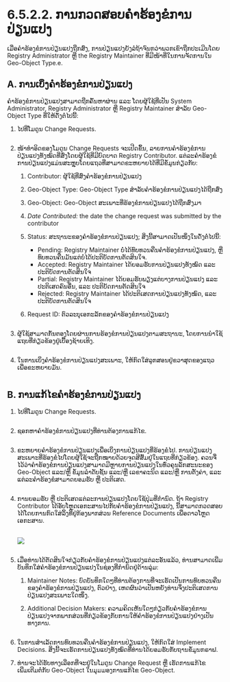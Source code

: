 # 6.5.2.2. ການກວດສອບຄຳຮ້ອງຂໍການປ່ຽນແປງ

ເມື່ອຄຳຮ້ອງຂໍການປ່ຽນແປງຖືກສົ່ງ, ການປ່ຽນແປງຍັງລໍຖ້າຈົນກວ່າພວກເຂົາຖືກປະເມີນໂດຍ Registry Administrator ຫຼື the Registry Maintainer ທີ່ມີໜ້າທີ່ໃນການຈັດການໃນ Geo-Object Type.e.

## **A. ການເບິ່ງຄຳຮ້ອງຂໍການປ່ຽນແປງ**

ຄຳຮ້ອງຂໍການປ່ຽນແປງສາມາດຖືກຄົ້ນຫາຜ່ານ ແລະ ໂດຍຜູ້ໃຊ້ທີ່ເປັນ System Administrator, Registry Administrator ຫຼື Registry Maintainer ສໍາລັບ Geo-Object Type ທີ່ໃຫ້ດັ່ງຕໍ່ໄປນີ້:

1.  ໄປທີ່ໂມດູນ Change Requests.

    <figure><img src="../../../../../.gitbook/assets/image (21).png" alt=""><figcaption></figcaption></figure>
2. ໜ້າທໍາອິດຂອງໂມດູນ Change Requests ຈະເປີດຂຶ້ນ, ລາຍການຄໍາຮ້ອງຂໍການປ່ຽນແປງທັງໝົດທີ່ສົ່ງໂດຍຜູ້ໃຊ້ທີ່ມີບົດບາດ Registry Contributor. ແຕ່ລະຄໍາຮ້ອງຂໍການປ່ຽນແປງແມ່ນສະຫຼຸບໂດຍແຖວທີ່ສາມາດຂະຫຍາຍໄດ້ທີ່ມີຂໍ້ມູນກ່ຽວກັບ:
   1. Contributor: ຜູ້ໃຊ້ທີ່ສົ່ງຄໍາຮ້ອງຂໍການປ່ຽນແປງ
   2. Geo-Object Type: Geo-Object Type ສໍາລັບຄຳຮ້ອງຂໍການປ່ຽນແປງໄດ້ຖືກສົ່ງ
   3. Geo-Object: Geo-Object ສະເພາະທີ່ຮ້ອງຂໍການປ່ຽນແປງໄດ້ຖືກສົ່ງມາ
   4. _Date Contributed:_ the date the change request was submitted by the contributor
   5. Status: ສະຖານະຂອງຄໍາຮ້ອງຂໍການປ່ຽນແປງ; ສິ່ງນີ້ສາມາດເປັນໜຶ່ງໃນດັ່ງຕໍ່ໄປນີ້:
      * Pending: Registry Maintainer ບໍ່ໄດ້ທົບທວນຄືນຄຳຮ້ອງຂໍການປ່ຽນແປງ, ຫຼື ທົບທວນຄືນມັນແຕ່ບໍ່ໄດ້ປະຕິບັດການຕັດສິນໃຈ.
      * Accepted: Registry Maintainer ໄດ້ຍອມຮັບການປ່ຽນແປງທັງໝົດ ແລະ ປະຕິບັດການຕັດສິນໃຈ
      * Partial: Registry Maintainer ໄດ້ຍອມຮັບພຽງແຕ່ບາງການປ່ຽນແປງ ແລະ ປະຕິເສດຄົນອື່ນ, ແລະ ປະຕິບັດການຕັດສິນໃຈ
      * Rejected: Registry Maintainer ໄດ້ປະຕິເສດການປ່ຽນແປງທັງໝົດ, ແລະ ປະຕິບັດການຕັດສິນໃຈ
   6.  Request ID: ຕົວລະບຸເອກະລັກຂອງຄໍາຮ້ອງຂໍການປ່ຽນແປງ

       <figure><img src="https://lh4.googleusercontent.com/rkn4JmTflkah5yXmNtHBck8LMAQYDYq63Edh5pCHFREvoofQjgJV9PgVWBjkuTh5Ea5F_FZbqDsLO3KijwR6QkXNIWqOm0CCPmV4ds-twwhWFIsiZHl2ORkUjyW3ZEUppM8xPhnWfFw3kI2TVlEC95yH501AWM5VBLLQSviCNo0o4PVoMYNs7NlvXA" alt=""><figcaption></figcaption></figure>
3.  ຜູ້​ໃຊ້​ສາ​ມາດ​ກັ່ນ​ຕອງ​ໂດຍ​ຜ່ານ​ການ​ຮ້ອງ​ຂໍ​ການ​ປ່ຽນ​ແປງຕາມສະ​ຖາ​ນະ​, ໂດຍ​ການ​ນໍາ​ໃຊ້​ແຖບ​ທີ່​ກ່ຽວ​ຂ້ອງ​ຢູ່​ເບື້ອງ​ຊ້າຍ​ເທິງ​.

    <figure><img src="../../../../../.gitbook/assets/image (51).png" alt=""><figcaption></figcaption></figure>
4.  ໃນການເບິ່ງຄຳຮ້ອງຂໍການປ່ຽນແປງສະເພາະ, ໃຫ້ກົດໃສ່ລູກສອນຢູ່ຂວາສຸດຂອງແຖວເພື່ອຂະຫຍາຍມັນ.

    <figure><img src="https://lh4.googleusercontent.com/XCxYmm7Qs_bCuDZJ05zhq_PUOXcNKQL0XtVb3g-nwOv_5Crl53279QeKGzFr9nNRW5Tc0mrycaWqdMMHaGqOqyRf6GFPyLnV8AxBl3NWjEdfeQFZDTJwy9t6tqklGSajvfR9qjGOFR1hVvPRyLgoOaONAFwGv2sWraCwMphJqoKWB6Pz06lsgh8gng" alt=""><figcaption></figcaption></figure>

## **B. ການແກ້ໄຂຄໍາຮ້ອງຂໍການປ່ຽນແປງ**

1.  ໄປທີ່ໂມດູນ Change Requests.

    <figure><img src="../../../../../.gitbook/assets/image (21).png" alt=""><figcaption></figcaption></figure>
2.  ຊອກຫາຄຳຮ້ອງຂໍການປ່ຽນແປງທີ່ທ່ານຕ້ອງການແກ້ໄຂ.

    <figure><img src="https://lh4.googleusercontent.com/rkn4JmTflkah5yXmNtHBck8LMAQYDYq63Edh5pCHFREvoofQjgJV9PgVWBjkuTh5Ea5F_FZbqDsLO3KijwR6QkXNIWqOm0CCPmV4ds-twwhWFIsiZHl2ORkUjyW3ZEUppM8xPhnWfFw3kI2TVlEC95yH501AWM5VBLLQSviCNo0o4PVoMYNs7NlvXA" alt=""><figcaption></figcaption></figure>
3.  ຂະຫຍາຍຄຳຮ້ອງຂໍການປ່ຽນແປງເພື່ອເບິ່ງການປ່ຽນແປງທີ່ຮ້ອງຂໍໄປ. ການປ່ຽນແປງສະເພາະທີ່ຮ້ອງຂໍໄປໂດຍຜູ້ໃຊ້ຈະຖືກໝາຍດ້ວຍຈຸດສີສົ້ມຢູ່ໃນແຖບທີ່ກ່ຽວຂ້ອງ. ຄວນຈື່ໄວ້ວ່າຄໍາຮ້ອງຂໍການປ່ຽນແປງສາມາດມີຫຼາຍການປ່ຽນແປງໃນທົ່ວຄຸນລັກສະນະຂອງ Geo-Object ແລະ/ຫຼື ຂໍ້ມູນລໍາດັບຊັ້ນ ແລະ/ຫຼື ເລຂາຄະນິດ ແລະ/ຫຼື ການຕັ້ງຄ່າ, ແລະ ແຕ່ລະຄຳຮ້ອງຂໍສາມາດຍອມຮັບ ຫຼື ປະຕິເສດ.

    <figure><img src="../../../../../.gitbook/assets/image (1) (3).png" alt=""><figcaption></figcaption></figure>
4.  ການຍອມຮັບ ຫຼື ປະຕິເສດແຕ່ລະການປ່ຽນແປງໂດຍໃຊ້ປຸ່ມທີ່ກໍານົດ. ຖ້າ Registry Contributor ໄດ້ອັບໂຫຼດເອກະສານໄປກັບຄໍາຮ້ອງຂໍການປ່ຽນແປງ, ນີ້ສາມາດກວດສອບໄດ້ໂດຍການກົດໃສ່ລິ້ງທີ່ຢູ່ກ້ອງພາກສ່ວນ Reference Documents ເພື່ອດາວໂຫຼດເອກະສານ.

    \
    ![](https://lh6.googleusercontent.com/AHqDMGaSemYFilV1Hb5hjMT4Zd-vf\_bY168k-K9sI\_\_wLyTYXwgO3IiQnlfsxTndfJwisPUoQMhcBWu6r5KQswDmNfb4gk8M0nJa5E1DmxhzJQtm99Okky27Wbio39JOWSkYncmuZkwQdUhUT\_1x7nEzv3JRJ5u4eWNGRrwHY\_ccmtHPxqVmHICveQ)

    <figure><img src="../../../../../.gitbook/assets/image (53).png" alt=""><figcaption></figcaption></figure>
5. ເມື່ອທ່ານໄດ້ຕັດສິນໃຈກ່ຽວກັບຄຳຮ້ອງຂໍການປ່ຽນແປງແຕ່ລະອັນແລ້ວ, ທ່ານສາມາດເພີ່ມບັນທຶກໃສ່ຄໍາຮ້ອງຂໍການປ່ຽນແປງໃນຊ່ອງທີ່ກໍານົດຢູ່ດ້ານລຸ່ມ:
   1. Maintainer Notes: ບົດບັນທຶກໃດໆທີ່ທ່ານຕ້ອງການທີ່ຈະເຮັດເປັນການທົບທວນຄືນຂອງຄໍາຮ້ອງຂໍການປ່ຽນແປງ, ຕົວຢ່າງ, ເຫດຜົນວ່າເປັນຫຍັງທ່ານຈຶ່ງປະຕິເສດການປ່ຽນແປງສະເພາະໃດໜຶ່ງ.
   2.  Additional Decision Makers: ຄວາມຄິດເຫັນໃດໆກ່ຽວກັບຄຳຮ້ອງຂໍການປ່ຽນແປງຈາກພາກສ່ວນທີ່ກ່ຽວຂ້ອງກັບການໃຫ້ຄໍາຮ້ອງຂໍການປ່ຽນແປງຢ່າງເປັນທາງການ.

       <figure><img src="https://lh6.googleusercontent.com/P9oJb8TNiCJ3DhsY3wnGiXYy1enFAMrMUzu0BnfgcCylwZWuwB9vCUN7L9luA_WCDzjZiTnnoXMDK0jQocDeghr8cNwbEcE52hNKQeKNoqjBDkeWI_ozbnnfNd-2UYNvVPlUPm2a-C5cAWo4iQLcm3w_82IQ-yH0Nn5wmMwAfC--Nkv3At0lrm1qJg" alt=""><figcaption></figcaption></figure>
6. ໃນການສໍາເລັດການທົບທວນຄືນຄໍາຮ້ອງຂໍການປ່ຽນແປງ, ໃຫ້ກົດໃສ່ Implement Decisions. ສິ່ງນີ້ຈະເຮັດການປ່ຽນແປງທັງໝົດທີ່ທ່ານໄດ້ຍອມຮັບກັບຖານຂໍ້ມູນກຣາຟ.
7.  ທ່ານຈະໄດ້ຮັບທາງເລືອກທີ່ຈະຢູ່ໃນໂມດູນ Change Request ຫຼື ເຮັດການແກ້ໄຂເພີ່ມເຕີມຕໍ່ກັບ Geo-Object ໃນມຸມມອງການແກ້ໄຂ Geo-Object.

    <figure><img src="https://lh3.googleusercontent.com/ZaqpUTtx4E5AcFbkq6ni_coGSOhof5ShmRhOZ2KbDrdQhoVlRKhb39RRnaoJkFfrZVMRX7XPv6osaNaCdg0FOVh2LKoDYKN5qjnu7-YlKAJvog2e8a2u_qN3goSWBGAYNFwbdJnCch2idNkTB1PsMKW5g6cwx5346V9BArRCcKzfdQDYUermgYHqZw" alt=""><figcaption></figcaption></figure>
